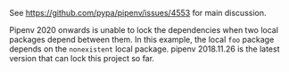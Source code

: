 See https://github.com/pypa/pipenv/issues/4553 for main discussion.

Pipenv 2020 onwards is unable to lock the dependencies when two local
packages depend between them. In this example, the local `foo` package
depends on the `nonexistent` local package. pipenv 2018.11.26 is the
latest version that can lock this project so far.
